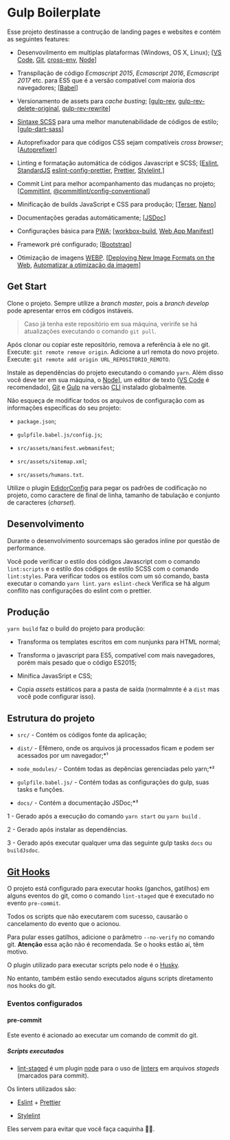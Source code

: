 # Gulp Boilerplate

Esse projeto destinasse a contrução de landing pages e websites e contém as
seguintes features:

* Desenvovilmento em multiplas plataformas (Windows, OS X, Linux);
[[VS Code](https://code.visualstudio.com/), [Git](https://git-scm.com/),
[cross-env](https://github.com/kentcdodds/cross-env),
[Node](http://nodejs.org)]

* Transpilação de código _Ecmascript 2015_, _Ecmascript 2016_, _Ecmascript 2017_
etc. para ES5 que é a versão compatível com maioria dos navegadores;
[[Babel](https://babeljs.io/)]

* Versionamento de assets para _cache busting_;
[[gulp-rev](https://github.com/sindresorhus/gulp-rev),
[gulp-rev-delete-original](https://github.com/nib-health-funds/gulp-rev-delete-original),
[gulp-rev-rewrite](https://github.com/TheDancingCode/gulp-rev-rewrite)]

* [Sintaxe SCSS](https://sass-lang.com/documentation/file.SASS_REFERENCE.html#syntax)
para uma melhor manutenabilidade de códigos de estilo;
[[gulp-dart-sass](https://github.com/mattdsteele/gulp-dart-sass)]

* Autoprefixador para que códigos CSS sejam compatíveis _cross browser_;
[[Autoprefixer](https://autoprefixer.github.io/)]

* Linting e formatação automática de códigos Javascript e SCSS;
[[Eslint](https://eslint.org/),
[StandardJS](https://standardjs.com/)
[eslint-config-prettier](https://github.com/prettier/eslint-config-prettier),
[Prettier](https://prettier.io/), [Stylelint](https://stylelint.io/),]

* Commit Lint para melhor acompanhamento das mudanças no projeto;
[[Commitlint](https://conventional-changelog.github.io/commitlint/#/),
[@commitlint/config-conventional](https://conventional-changelog.github.io/commitlint/#/)]

* Minificação de builds JavaScript e CSS para produção;
[[Terser](https://github.com/terser-js/terser), [Nano](https://cssnano.co/)]

* Documentações geradas automáticamente; [[JSDoc](http://usejsdoc.org)]

* Configurações básica para
[PWA](https://developers.google.com/web/progressive-web-apps/);
[[workbox-build](https://developers.google.com/web/tools/workbox/modules/workbox-build),
[Web App Manifest](https://developer.mozilla.org/pt-BR/docs/Web/Manifest)]

* Framework pré configurado; [[Bootstrap](https://getbootstrap.com)]

* Otimização de imagens
[WEBP](https://developers.google.com/speed/webp/).
[[Deploying New Image Formats on the Web](https://www.igvita.com/2012/12/18/deploying-new-image-formats-on-the-web/),
[Automatizar a otimização da imagem](https://developers.google.com/web/fundamentals/performance/optimizing-content-efficiency/automating-image-optimization/?hl=pt-br)]

## Get Start

Clone o projeto.
Sempre utilize a _branch master_, pois a _branch develop_ pode apresentar erros
em códigos instáveis.

> Caso já tenha este repositório em sua máquina, verirife se há atualizações
executando o comando `git pull`.

Após clonar ou copiar este repositório, remova a referência à ele no git.
Execute: `git remote remove origin`. Adicione a url remota do novo projeto.
Execute: `git remote add origin URL_REPOSITORIO_REMOTO`.

Instale as dependências do projeto executando o comando `yarn`. Além disso você
deve ter em sua máquina, o [Node](http://nodejs.org)], um editor de texto
([VS Code](https://code.visualstudio.com/) é recomendado),
[Git](https://git-scm.com/) e [Gulp](https://gulpjs.com) na versão
[CLI](https://github.com/gulpjs/gulp-cli) instalado globalmente.

Não esqueça de modificar todos os arquivos de configuração com as informações
específicas do seu projeto:

* `package.json`;

* `gulpfile.babel.js/config.js`;

* `src/assets/manifest.webmanifest`;

* `src/assets/sitemap.xml`;

* `src/assets/humans.txt`.

Utilize o plugin [EdidorConfig](https://editorconfig.org/) para pegar os
padrões de codificação no projeto, como caractere de final de linha, tamanho de
tabulação e conjunto de caracteres (_charset_).

## Desenvolvimento

Durante o desenvolvimento sourcemaps são gerados inline por questão de
performance.

Você pode verificar o estilo dos códigos Javascript com o comando `lint:scripts`
e o estilo dos códigos de estilo SCSS com o comando `lint:styles`.
Para verificar todos os estilos com um só comando, basta executar o comando
`yarn lint`.
`yarn eslint-check` Verifica se há algum conflito nas configurações do eslint
com o prettier.

## Produção

`yarn build` faz o build do projeto para produção:

* Transforma os templates escritos em com nunjunks para HTML normal;

* Transforma o javascript para ES5, compatível com mais navegadores, porém mais
pesado que o código ES2015;

* Minifica JavasSript e CSS;

* Copia _assets_ estáticos para a pasta de saída (normalmnte é a `dist` mas você
pode configurar isso).

## Estrutura do projeto

* `src/` - Contém os códigos fonte da aplicação;

* `dist/` - Efêmero, onde os arquivos já processados ficam e podem ser acessados
por um navegador;*¹

* `node_modules/` - Contém todas as depências gerenciadas pelo yarn;*²

* `gulpfile.babel.js/` - Contém todas as configurações do gulp, suas tasks e
funções.

* `docs/` - Contém a documentação JSDoc;*³

1 - Gerado após a execução do comando `yarn start` ou `yarn build` .

2 - Gerado após instalar as dependências.

3 - Gerado após executar qualquer uma das seguinte gulp tasks `docs` ou `buildJsdoc`.

## [Git Hooks](https://git-scm.com/book/pt-br/v1/Customizando-o-Git-Hooks-do-Git)

O projeto está configurado para executar hooks (ganchos, gatilhos) em alguns
eventos do git, como o comando `lint-staged` que é executado no evento
`pre-commit`.

Todos os scripts que não executarem com sucesso, causarão o cancelamento do
evento que o acionou.

Para pular esses gatilhos, adicione o parâmetro `--no-verify` no comando git.
**Atenção** essa ação não é recomendada. Se o hooks estão aí, têm motivo.

O plugin utilizado para executar scripts pelo node é o
[Husky](https://github.com/typicode/husky).

No entanto, também estão sendo executados alguns scripts diretamento nos hooks
do git.

### Eventos configurados

#### pre-commit

Este evento é acionado ao executar um comando de commit do git.

##### Scripts executados

* [lint-staged](https://github.com/okonet/lint-staged) é um plugin
[node](http://nodejs.org) para o uso de
[linters](https://en.wikipedia.org/wiki/Lint_(software)) em arquivos _stageds_
(marcados para commit).

Os linters utilizados são:

* [Eslint](https://eslint.org/) + [Prettier](https://prettier.io/)

* [Stylelint](https://stylelint.io/)

Eles servem para evitar que você faça caquinha 🚫💩.
